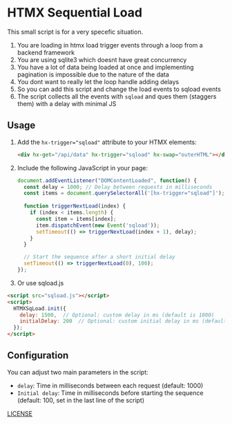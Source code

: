 # HTMX Sequential Load

This small script is for a very specefic situation.

1. You are loading in htmx load trigger events through a loop from a backend framework
2. You are using sqlite3 which doesnt have great concurrency
3. You have a lot of data being loaded at once and implementing pagination is impossible due to the nature of the data
4. You dont want to really let the loop handle adding delays
5. So you can add this script and change the load events to sqload events
6. The script collects all the events with `sqload` and ques them (staggers them) with a delay with minimal JS

## Usage

1. Add the `hx-trigger="sqload"` attribute to your HTMX elements:

   ```html
   <div hx-get="/api/data" hx-trigger="sqload" hx-swap="outerHTML"></div>
   ```

2. Include the following JavaScript in your page:

   ```javascript
   document.addEventListener("DOMContentLoaded", function() {
     const delay = 1000; // Delay between requests in milliseconds
     const items = document.querySelectorAll('[hx-trigger="sqload"]');
     
     function triggerNextLoad(index) {
       if (index < items.length) {
         const item = items[index];
         item.dispatchEvent(new Event('sqload'));
         setTimeout(() => triggerNextLoad(index + 1), delay);
       }
     }

     // Start the sequence after a short initial delay
     setTimeout(() => triggerNextLoad(0), 100);
   });
   ```

3. Or use sqload.js 

```html
<script src="sqload.js"></script>
<script>
  HTMXSqLoad.init({
    delay: 1500,  // Optional: custom delay in ms (default is 1000)
    initialDelay: 200  // Optional: custom initial delay in ms (default is 100)
  });
</script>
```

## Configuration

You can adjust two main parameters in the script:

- `delay`: Time in milliseconds between each request (default: 1000)
- `Initial delay`: Time in milliseconds before starting the sequence (default: 100, set in the last line of the script)


[LICENSE](https://github.com/fauzaanu/sqload/blob/main/LICENSE)

